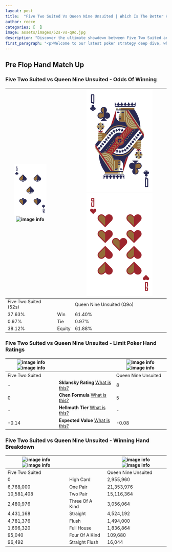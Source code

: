 ```yaml
---
layout: post
title:  "Five Two Suited Vs Queen Nine Unsuited | Which Is The Better Hand In Poker? A Complete Guide"
author: reece
categories: [  ]
image: assets/images/52s-vs-q9o.jpg
description: "Discover the ultimate showdown between Five Two Suited and Queen Nine Unsuited in poker! Uncover the odds, strategies, and scenarios where one hand triumphs over the other. Get ready to up your poker game with this thrilling analysis."
first_paragraph: "<p>Welcome to our latest poker strategy deep dive, where we're pitting two distinct hands against each other in a high-stakes showdown: Five Two Suited vs Queen Nine Unsuited.</p><p>In the dynamic world of poker, every decision counts, and knowing which hand holds the upper hand is key to your success at the table.</p><p>In this article, we'll dissect these two hands, explore the scenarios where one dominates the other, and equip you with the knowledge to make strategic choices that can tip the odds in your favor.</p><p>Get ready to unravel the intriguing dynamics of these poker hands and elevate your game to new heights.</p>"
---
```




[comment]: # (sp0)

## Pre Flop Hand Match Up

<div class="table hand-ratings" markdown="1"> 



### Five Two Suited vs Queen Nine Unsuited - Odds Of Winning


    
| ![image info](assets/images/hand1/5.png) ![image info](assets/images/hand1/2s.png) |  | ![image info](assets/images/hand2/Q.png) ![image info](assets/images/hand2/9o.png) |
| -------- | -------- | -------- |
| Five Two Suited (52s) |  | Queen Nine Unsuited (Q9o) |
| 37.63% | Win | 61.40% |
| 0.97% | Tie | 0.97% |
| 38.12% | Equity | 61.88% |




[comment]: # (sp1)



### Five Two Suited vs Queen Nine Unsuited - Limit Poker Hand Ratings


    
| ![image info](https://www.riverpairs.com/assets/images/hand1/5.png) ![image info](https://www.riverpairs.com/assets/images/hand1/2s.png) |  | ![image info](https://www.riverpairs.com/assets/images/hand2/Q.png) ![image info](https://www.riverpairs.com/assets/images/hand2/9o.png) |
| -------- | -------- | -------- |
| Five Two Suited |  | Queen Nine Unsuited |
| - | **Sklansky Rating** [What is this?](/sklansky-rating-explained) | 8 |
| 0 | **Chen Formula** [What is this?](/chen-formula-explained) | 5 |
| - | **Hellmuth Tier** [What is this?](/Hellmuth-tier-explained) | - |
| -0.14 | **Expected Value** [What is this?](/expected-value-explained) | -0.08 |




[comment]: # (sp2)



### Five Two Suited vs Queen Nine Unsuited - Winning Hand Breakdown


    
| ![image info](https://www.riverpairs.com/assets/images/hand1/5.png) ![image info](https://www.riverpairs.com/assets/images/hand1/2s.png) |  | ![image info](https://www.riverpairs.com/assets/images/hand2/Q.png) ![image info](https://www.riverpairs.com/assets/images/hand2/9o.png) |
| -------- | -------- | -------- |
| Five Two Suited |  | Queen Nine Unsuited |
| 0 | High Card | 2,955,960 |
| 6,768,000 | One Pair | 21,353,976 |
| 10,581,408 | Two Pair | 15,116,364 |
| 2,480,976 | Three Of A Kind | 3,056,064 |
| 4,431,168 | Straight | 4,524,192 |
| 4,781,376 | Flush | 1,494,000 |
| 1,696,320 | Full House | 1,836,864 |
| 95,040 | Four Of A Kind | 109,680 |
| 96,492 | Straight Flush | 16,044 |




[comment]: # (sp3)



</div>

[comment]: # (sp4)



[comment]: # (sp5)

